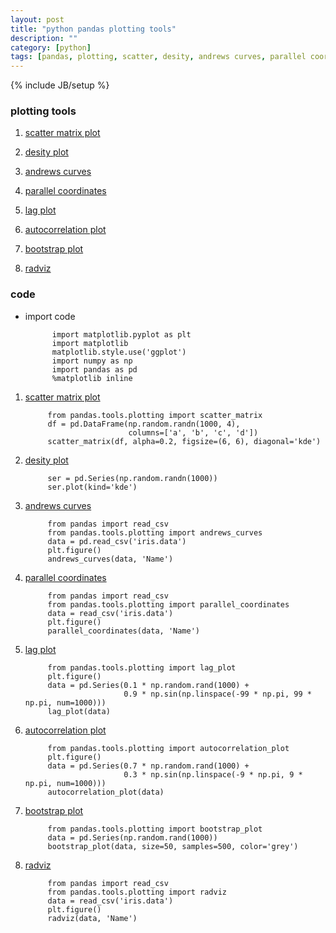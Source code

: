 ```yaml
---
layout: post
title: "python pandas plotting tools"
description: ""
category: [python]
tags: [pandas, plotting, scatter, desity, andrews curves, parallel coordinates, lag plot, autocorrelation, bootstrap, radviz]
---
```

{% include JB/setup %}


### plotting tools

1. [scatter matrix plot](http://pandas.pydata.org/pandas-docs/stable/visualization.html#scatter-matrix-plot)

1. [desity plot](http://pandas.pydata.org/pandas-docs/stable/visualization.html#density-plot)

1. [andrews curves](http://pandas.pydata.org/pandas-docs/stable/visualization.html#andrews-curves)

1. [parallel coordinates](http://pandas.pydata.org/pandas-docs/stable/visualization.html#parallel-coordinates)

1. [lag plot](http://pandas.pydata.org/pandas-docs/stable/visualization.html#lag-plot)

1. [autocorrelation plot](http://pandas.pydata.org/pandas-docs/stable/visualization.html#autocorrelation-plot)

1. [bootstrap plot](http://pandas.pydata.org/pandas-docs/stable/visualization.html#bootstrap-plot)

1. [radviz](http://pandas.pydata.org/pandas-docs/stable/visualization.html#radviz)

### code

* import code

            import matplotlib.pyplot as plt
            import matplotlib
            matplotlib.style.use('ggplot')
            import numpy as np
            import pandas as pd
            %matplotlib inline

1. [scatter matrix plot](http://pandas.pydata.org/pandas-docs/stable/visualization.html#scatter-matrix-plot)

            from pandas.tools.plotting import scatter_matrix
            df = pd.DataFrame(np.random.randn(1000, 4),
                              columns=['a', 'b', 'c', 'd'])
            scatter_matrix(df, alpha=0.2, figsize=(6, 6), diagonal='kde')

1. [desity plot](http://pandas.pydata.org/pandas-docs/stable/visualization.html#density-plot)

            ser = pd.Series(np.random.randn(1000))
            ser.plot(kind='kde')

1. [andrews curves](http://pandas.pydata.org/pandas-docs/stable/visualization.html#andrews-curves)

            from pandas import read_csv
            from pandas.tools.plotting import andrews_curves
            data = pd.read_csv('iris.data')
            plt.figure()
            andrews_curves(data, 'Name')

1. [parallel coordinates](http://pandas.pydata.org/pandas-docs/stable/visualization.html#parallel-coordinates)

            from pandas import read_csv
            from pandas.tools.plotting import parallel_coordinates
            data = read_csv('iris.data')
            plt.figure()
            parallel_coordinates(data, 'Name')

1. [lag plot](http://pandas.pydata.org/pandas-docs/stable/visualization.html#lag-plot)

            from pandas.tools.plotting import lag_plot
            plt.figure()
            data = pd.Series(0.1 * np.random.rand(1000) +
                             0.9 * np.sin(np.linspace(-99 * np.pi, 99 * np.pi, num=1000)))
            lag_plot(data)

1. [autocorrelation plot](http://pandas.pydata.org/pandas-docs/stable/visualization.html#autocorrelation-plot)

            from pandas.tools.plotting import autocorrelation_plot
            plt.figure()
            data = pd.Series(0.7 * np.random.rand(1000) +
                             0.3 * np.sin(np.linspace(-9 * np.pi, 9 * np.pi, num=1000)))
            autocorrelation_plot(data)

1. [bootstrap plot](http://pandas.pydata.org/pandas-docs/stable/visualization.html#bootstrap-plot)

            from pandas.tools.plotting import bootstrap_plot
            data = pd.Series(np.random.rand(1000))
            bootstrap_plot(data, size=50, samples=500, color='grey')

1. [radviz](http://pandas.pydata.org/pandas-docs/stable/visualization.html#radviz)

            from pandas import read_csv
            from pandas.tools.plotting import radviz
            data = read_csv('iris.data')
            plt.figure()
            radviz(data, 'Name')